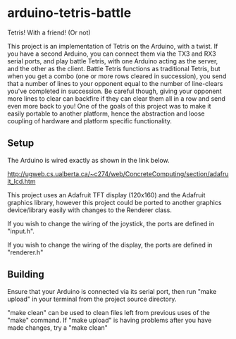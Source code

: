 # arduino-tetris-battle
Tetris! With a friend! (Or not) 

This project is an implementation of Tetris on the Arduino, with a twist. If you have a second Arduino, you can connect them via the TX3 and RX3 serial ports, and play battle Tetris, with one Arduino acting as the server, and the other as the client.
Battle Tetris functions as traditional Tetris, but when you get a combo (one or more rows cleared in succession), you send that a number of lines to your opponent equal to the number of line-clears you've completed in succession. Be careful though, giving your opponent more lines to clear can backfire if they can clear them all in a row and send even more back to you!
One of the goals of this project was to make it easily portable to another platform, hence the abstraction and loose coupling of hardware and platform specific functionality.

## Setup
The Arduino is wired exactly as shown in the link below. 

http://ugweb.cs.ualberta.ca/~c274/web/ConcreteComputing/section/adafruit_lcd.htm

This project uses an Adafruit TFT display (120x160) and the Adafruit graphics library, however this project could be ported to another graphics device/library easily with changes to the Renderer class.

If you wish to change the wiring of the joystick, the ports are defined in "input.h".

If you wish to change the wiring of the display, the ports are defined in "renderer.h"

## Building
Ensure that your Arduino is connected via its serial port, then run "make upload" in your terminal from the project source directory.

"make clean" can be used to clean files left from previous uses of the "make" command. If "make upload" is having problems after you have made changes, try a "make clean"
